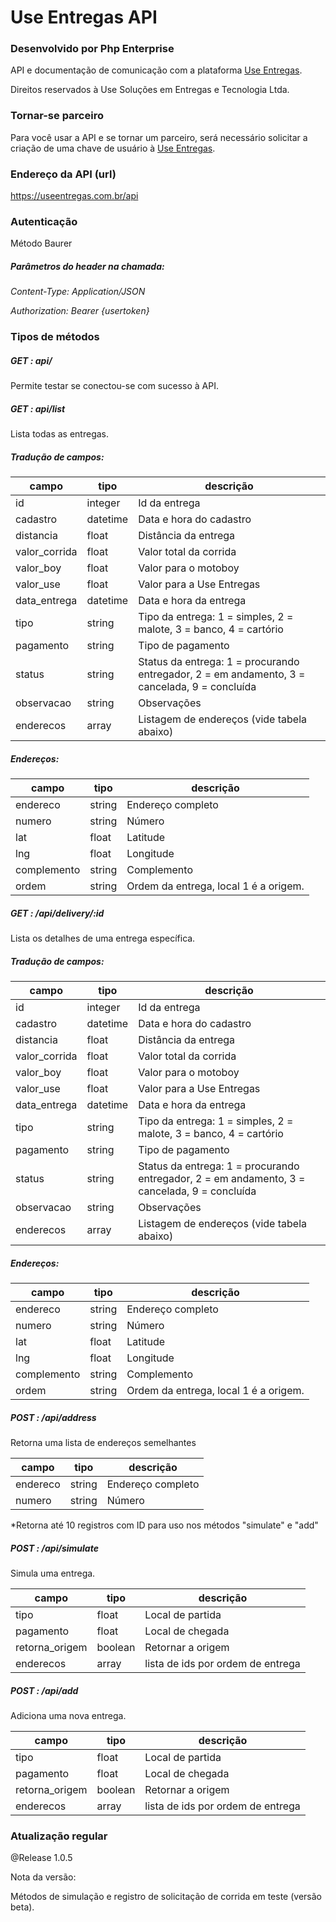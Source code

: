 # Use Entregas API
### Desenvolvido por Php Enterprise

API e documentação de comunicação com a plataforma [Use Entregas](http://useentregas.com.br).

Direitos reservados à Use Soluções em Entregas e Tecnologia Ltda.

### Tornar-se parceiro

Para você usar a API e se tornar um parceiro, será necessário solicitar a criação de uma chave de usuário à [Use Entregas](http://useentregas.com.br).

### Endereço da API (url)

https://useentregas.com.br/api

### Autenticação

Método Baurer

##### Parâmetros do header na chamada:

<i>Content-Type: Application/JSON
  
  Authorization: Bearer {usertoken}</i>

### Tipos de métodos

##### GET : api/

Permite testar se conectou-se com sucesso à API.

##### GET : api/list

Lista todas as entregas.

##### Tradução de campos:

| campo         | tipo         |  descrição  |
| ------------- | ------------ | ------------- |
| id            | integer      | Id da entrega
| cadastro            | datetime      | Data e hora do cadastro
| distancia            | float      | Distância da entrega
| valor_corrida            | float      | Valor total da corrida
| valor_boy            | float      | Valor para o motoboy
| valor_use            | float      | Valor para a Use Entregas
| data_entrega            | datetime      | Data e hora da entrega
| tipo            | string      | Tipo da entrega: 1 = simples, 2 = malote, 3 = banco, 4 = cartório
| pagamento            | string      | Tipo de pagamento
| status            | string      | Status da entrega: 1 = procurando entregador, 2 = em andamento, 3 = cancelada, 9 = concluída
| observacao            | string      | Observações
| enderecos | array | Listagem de endereços (vide tabela abaixo) 

##### Endereços:

| campo         | tipo         |  descrição  |
| ------------- | ------------ | ------------- |
| endereco | string | Endereço completo
| numero | string | Número
| lat | float | Latitude
| lng | float | Longitude
| complemento | string | Complemento
| ordem | string | Ordem da entrega, local 1 é a origem.

##### GET : /api/delivery/:id

Lista os detalhes de uma entrega específica.

##### Tradução de campos:

| campo         | tipo         |  descrição  |
| ------------- | ------------ | ------------- |
| id            | integer      | Id da entrega
| cadastro            | datetime      | Data e hora do cadastro
| distancia            | float      | Distância da entrega
| valor_corrida            | float      | Valor total da corrida
| valor_boy            | float      | Valor para o motoboy
| valor_use            | float      | Valor para a Use Entregas
| data_entrega            | datetime      | Data e hora da entrega
| tipo            | string      | Tipo da entrega: 1 = simples, 2 = malote, 3 = banco, 4 = cartório
| pagamento            | string      | Tipo de pagamento
| status            | string      | Status da entrega: 1 = procurando entregador, 2 = em andamento, 3 = cancelada, 9 = concluída
| observacao            | string      | Observações
| enderecos | array | Listagem de endereços (vide tabela abaixo) 

##### Endereços:

| campo         | tipo         |  descrição  |
| ------------- | ------------ | ------------- |
| endereco | string | Endereço completo
| numero | string | Número
| lat | float | Latitude
| lng | float | Longitude
| complemento | string | Complemento
| ordem | string | Ordem da entrega, local 1 é a origem.

##### POST : /api/address
Retorna uma lista de endereços semelhantes 

| campo         | tipo         |  descrição  |
| ------------- | ------------ | ------------- |
| endereco | string | Endereço completo
| numero | string | Número

*Retorna até 10 registros com ID para uso nos métodos "simulate" e "add"

##### POST : /api/simulate
Simula uma entrega.

| campo         | tipo         |  descrição  |
| ------------- | ------------ | ------------- |
| tipo            | float      | Local de partida
| pagamento            | float      | Local de chegada
| retorna_origem            | boolean      | Retornar a origem
| enderecos | array | lista de ids por ordem de entrega

##### POST : /api/add
Adiciona uma nova entrega.

| campo         | tipo         |  descrição  |
| ------------- | ------------ | ------------- |
| tipo            | float      | Local de partida
| pagamento            | float      | Local de chegada
| retorna_origem            | boolean      | Retornar a origem
| enderecos | array | lista de ids por ordem de entrega

### Atualização regular

@Release 1.0.5

Nota da versão:

Métodos de simulação e registro de solicitação de corrida em teste (versão beta).
